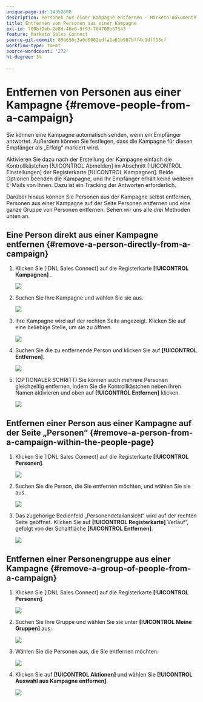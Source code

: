 ```yaml
---
unique-page-id: 14352608
description: Personen aus einer Kampagne entfernen - Marketo-Dokumente - Produktdokumentation
title: Entfernen von Personen aus einer Kampagne
exl-id: 700bf1eb-2e8d-46e6-9f93-704708b57543
feature: Marketo Sales Connect
source-git-commit: 09a656c3a0d0002edfa1a61b987bff4c1dff33cf
workflow-type: tm+mt
source-wordcount: '272'
ht-degree: 3%

---
```


# Entfernen von Personen aus einer Kampagne {#remove-people-from-a-campaign}

Sie können eine Kampagne automatisch senden, wenn ein Empfänger antwortet. Außerdem können Sie festlegen, dass die Kampagne für diesen Empfänger als „Erfolg“ markiert wird.

Aktivieren Sie dazu nach der Erstellung der Kampagne einfach die Kontrollkästchen [!UICONTROL Abmelden] im Abschnitt [!UICONTROL Einstellungen] der Registerkarte [!UICONTROL Kampagnen]. Beide Optionen beenden die Kampagne, und Ihr Empfänger erhält keine weiteren E-Mails von Ihnen. Dazu ist ein Tracking der Antworten erforderlich.

Darüber hinaus können Sie Personen aus der Kampagne selbst entfernen, Personen aus einer Kampagne auf der Seite Personen entfernen und eine ganze Gruppe von Personen entfernen. Sehen wir uns alle drei Methoden unten an.

## Eine Person direkt aus einer Kampagne entfernen {#remove-a-person-directly-from-a-campaign}

1. Klicken Sie [!DNL Sales Connect] auf die Registerkarte **[!UICONTROL Kampagnen]** .

   ![](assets/one.png)

1. Suchen Sie Ihre Kampagne und wählen Sie sie aus.

   ![](assets/two.png)

1. Ihre Kampagne wird auf der rechten Seite angezeigt. Klicken Sie auf eine beliebige Stelle, um sie zu öffnen.

   ![](assets/three.png)

1. Suchen Sie die zu entfernende Person und klicken Sie auf **[!UICONTROL Entfernen]**.

   ![](assets/four.png)

1. (OPTIONALER SCHRITT) Sie können auch mehrere Personen gleichzeitig entfernen, indem Sie die Kontrollkästchen neben ihren Namen aktivieren und oben auf **[!UICONTROL Entfernen]** klicken.

   ![](assets/five.png)

## Entfernen einer Person aus einer Kampagne auf der Seite „Personen“ {#remove-a-person-from-a-campaign-within-the-people-page}

1. Klicken Sie [!DNL Sales Connect] auf die Registerkarte **[!UICONTROL Personen]**.

   ![](assets/one-a.png)

1. Suchen Sie die Person, die Sie entfernen möchten, und wählen Sie sie aus.

   ![](assets/two-a.png)

1. Das zugehörige Bedienfeld „Personendetailansicht“ wird auf der rechten Seite geöffnet. Klicken Sie auf **[!UICONTROL Registerkarte]** Verlauf“, gefolgt von der Schaltfläche **[!UICONTROL Entfernen]**.

   ![](assets/three-a.png)

## Entfernen einer Personengruppe aus einer Kampagne {#remove-a-group-of-people-from-a-campaign}

1. Klicken Sie [!DNL Sales Connect] auf die Registerkarte **[!UICONTROL Personen]**.

   ![](assets/one-b.png)

1. Suchen Sie Ihre Gruppe und wählen Sie sie unter **[!UICONTROL Meine Gruppen]** aus.

   ![](assets/two-b.png)

1. Wählen Sie die Personen aus, die Sie entfernen möchten.

   ![](assets/three-b.png)

1. Klicken Sie auf **[!UICONTROL Aktionen]** und wählen Sie **[!UICONTROL Auswahl aus Kampagne entfernen]**.

   ![](assets/four-b.png)
